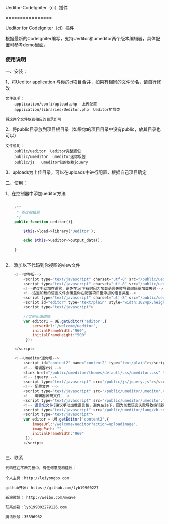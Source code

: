 Ueditor-CodeIgniter（ci）插件

================

Ueditor for CodeIgniter（ci）插件

根据最新的CodeIgniter编写，支持Ueditor和umeditor两个版本编辑器，具体配置可参考demo里面。

### 使用说明

一、安装：

1、将Ueditor application 与你的ci项目合并，如果有相同的文件命名，请自行修改
	
	文件说明：
		application/confi/upload.php  上传配置
		application/libraries/Ueditor.php  Ueditor扩展类
		
	将这两个文件放到相应的目录即可

2、将public目录放到项目根目录（如果你的项目目录中没有public，放其目录也可以）
	
	文件说明：
		public/ueditor  Ueditor完整版包
		public/umeditor  umeditor迷你版包
		public/js  	umeditor包的依赖jquery
	
3、uploads为上传目录，可以在uploads中进行配置，根据自己项目确定

二、使用：

1、在控制器中添加ueditor方法

```php

	/**
	 * 百度编辑器
	 */
	public function ueditor(){
		
		$this->load->library('Ueditor');
		
		echo $this->ueditor->output_data();
		
	}
	
```
2、 添加以下代码到你视图的view文件

```javascript
	<!--完整版-->
		<script type="text/javascript" charset="utf-8" src="/public/ueditor/ueditor.config.js"></script>
		<script type="text/javascript" charset="utf-8" src="/public/ueditor/ueditor.all.min.js"> </script>
		<!--建议手动加在语言，避免在ie下有时因为加载语言失败导致编辑器加载失败-->
		<!--这里加载的语言文件会覆盖你在配置项目里添加的语言类型-->
		<script type="text/javascript" charset="utf-8" src="/public/ueditor/lang/zh-cn/zh-cn.js"></script>
		<script id="editor" type="text/plain" style="width:1024px;height:500px;"></script>
		<script type="text/javascript">

		//实例化编辑器
		var editor1 = UE.getEditor('editor',{
			serverUrl:'/welcome/ueditor',
			initialFrameWidth:"960",
			initialFrameHeight:"500"
		 });

	</script>
	
	<!--Umeditor迷你版-->
		<script id="content2" name="content2" type="text/plain"></script>
		<!-- 编辑器css -->
		<link href="/public/umeditor/themes/default/css/umeditor.css" type="text/css" rel="stylesheet">
		<!-- jquery -->
		<script type="text/javascript" src="/public/js/jquery.js"></script>
		<!-- 配置文件 -->
		<script type="text/javascript" src="/public/umeditor/umeditor.config.js"></script>
		<!-- 编辑器源码文件 -->
		<script type="text/javascript" src="/public/umeditor/umeditor.min.js"></script>
		<!-- 语言包文件(建议手动加载语言包，避免在ie下，因为加载语言失败导致编辑器加载失败) -->
		<script type="text/javascript" src="/public/umeditor/lang/zh-cn/zh-cn.js"></script>
		<script type="text/javascript">
		var editor = UM.getEditor('content2',{
			imageUrl:'/welcome/ueditor?action=uploadimage',
			imagePath: "",
			initialFrameWidth:"960"
		 });
		</script>
	
```
三、联系

    代码还在不断完善中，有任何意见和建议：
   
	个人主页：http://leiyongbo.com
	
	github开源: https://github.com/lyb19900227
	
	新浪微博： http://weibo.com/mwave
	
	联系邮箱：lyb19900227@126.com
	
	腾讯账号：35896962
